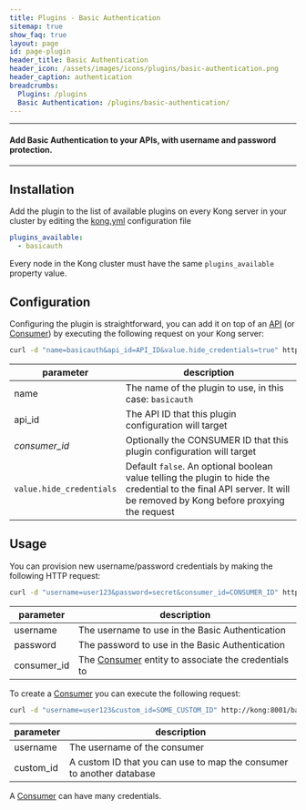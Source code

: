 ```yaml
---
title: Plugins - Basic Authentication
sitemap: true
show_faq: true
layout: page
id: page-plugin
header_title: Basic Authentication
header_icon: /assets/images/icons/plugins/basic-authentication.png
header_caption: authentication
breadcrumbs:
  Plugins: /plugins
  Basic Authentication: /plugins/basic-authentication/
---
```


---

#### Add Basic Authentication to your APIs, with username and password protection.

---

## Installation

<!---
Make sure every Kong server in your cluster has the required dependency by executing:

```bash
$ kong install basicauth
```
-->

Add the plugin to the list of available plugins on every Kong server in your cluster by editing the [kong.yml](/docs/{{site.latest}}/getting-started/configuration) configuration file

```yaml
plugins_available:
  - basicauth
```

Every node in the Kong cluster must have the same `plugins_available` property value.

## Configuration

Configuring the plugin is straightforward, you can add it on top of an [API](/docs/{{site.latest}}/api/#api-object) (or [Consumer](/docs/{{site.latest}}/api/#consumer-object)) by executing the following request on your Kong server:

```bash
curl -d "name=basicauth&api_id=API_ID&value.hide_credentials=true" http://kong:8001/plugins_configurations/
```

| parameter                    | description                                                |
|------------------------------|------------------------------------------------------------|
| name                         | The name of the plugin to use, in this case: `basicauth`   |
| api_id                       | The API ID that this plugin configuration will target             |
| *consumer_id*             | Optionally the CONSUMER ID that this plugin configuration will target |
| `value.hide_credentials`           | Default `false`. An optional boolean value telling the plugin to hide the credential to the final API server. It will be removed by Kong before proxying the request |

## Usage

You can provision new username/password credentials by making the following HTTP request:

```bash
curl -d "username=user123&password=secret&consumer_id=CONSUMER_ID" http://kong:8001/basicauth_credentials/
```

| parameter                    | description                                                |
|------------------------------|------------------------------------------------------------|
| username                         | The username to use in the Basic Authentication   |
| password                       | The password to use in the Basic Authentication             |
| consumer_id             | The [Consumer](/docs/{{site.latest}}/api/#consumer-object) entity to associate the credentials to |

To create a [Consumer](/docs/{{site.latest}}/api/#consumer-object) you can execute the following request:

```bash
curl -d "username=user123&custom_id=SOME_CUSTOM_ID" http://kong:8001/basicauth_credentials/
```

| parameter                    | description                                                |
|------------------------------|------------------------------------------------------------|
| username                         | The username of the consumer   |
| custom_id                       | A custom ID that you can use to map the consumer to another database |

A [Consumer](/docs/{{site.latest}}/api/#consumer-object) can have many credentials.